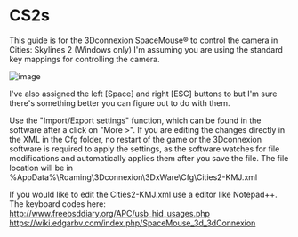 # CS2s 

This guide is for the 3Dconnexion SpaceMouse® to control the camera in Cities: Skylines 2 (Windows only)
I'm assuming you are using the standard key mappings for controlling the camera.
				
![image](https://github.com/AlienTarot/CS2/assets/118689609/d8c26247-2c2b-4714-bdb7-5353ce81c8c7)

I've also assigned the left [Space] and right [ESC] buttons to but I'm sure there's something better you can figure out to do with them.

Use the "Import/Export settings" function, which can be found in the software after a click on "More >". If you are editing the changes directly in the XML in the Cfg folder, no restart of the game or the 3Dconnexion software is required to apply the settings, as the software watches for file modifications and automatically applies them after you save the file.
The file location will be in %AppData%\Roaming\3Dconnexion\3DxWare\Cfg\Cities2-KMJ.xml

If you would like to edit the Cities2-KMJ.xml use a editor like Notepad++. The keyboard codes here: http://www.freebsddiary.org/APC/usb_hid_usages.php
https://wiki.edgarbv.com/index.php/SpaceMouse_3d_3dConnexion

